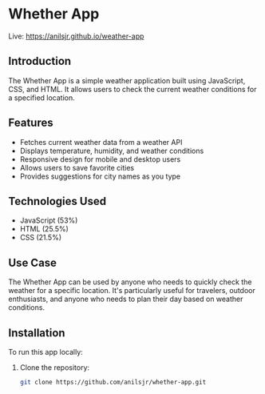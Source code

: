 # Whether App
Live: https://anilsjr.github.io/weather-app

## Introduction
The Whether App is a simple weather application built using JavaScript, CSS, and HTML. It allows users to check the current weather conditions for a specified location.

## Features
- Fetches current weather data from a weather API
- Displays temperature, humidity, and weather conditions
- Responsive design for mobile and desktop users
- Allows users to save favorite cities
- Provides suggestions for city names as you type

## Technologies Used
- JavaScript (53%)
- HTML (25.5%)
- CSS (21.5%)

## Use Case
The Whether App can be used by anyone who needs to quickly check the weather for a specific location. It's particularly useful for travelers, outdoor enthusiasts, and anyone who needs to plan their day based on weather conditions.

## Installation
To run this app locally:

1. Clone the repository:
   ```sh
   git clone https://github.com/anilsjr/whether-app.git
